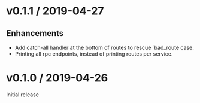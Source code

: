 # v0.1.1 / 2019-04-27

## Enhancements

* Add catch-all handler at the bottom of routes to rescue `bad_route case.
* Printing all rpc endpoints, instead of printing routes per service.

# v0.1.0 / 2019-04-26

Initial release
